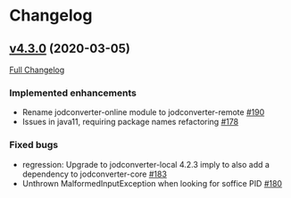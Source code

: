 # Changelog

## [v4.3.0](https://github.com/jodconverter/jodconverter/tree/v4.3.0) (2020-03-05)

[Full Changelog](https://github.com/jodconverter/jodconverter/compare/v4.2.4...v4.3.0)

### **Implemented enhancements**

- Rename jodconverter-online module to
  jodconverter-remote [\#190](https://github.com/jodconverter/jodconverter/issues/190)
- Issues in java11, requiring package names refactoring [\#178](https://github.com/jodconverter/jodconverter/issues/178)

### **Fixed bugs**

- regression: Upgrade to jodconverter-local 4.2.3 imply to also add a dependency to
  jodconverter-core [\#183](https://github.com/jodconverter/jodconverter/issues/183)
- Unthrown MalformedInputException when looking for soffice
  PID [\#180](https://github.com/jodconverter/jodconverter/issues/180)
